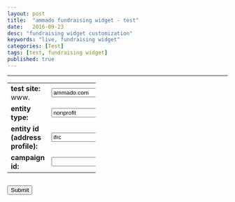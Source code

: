```yaml
---
layout: post
title:  "ammado fundraising widget - test"
date:   2016-09-23
desc: "fundraising widget customization"
keywords: "live, fundraising widget"
categories: [Test]
tags: [test, fundraising widget]
published: true
---
```


___

<form name="myform" action="{{"/fundraise/" | prepend: site.baseurl }}" method="GET">
<table style="width:40%; " align="center" cellpadding="10">
<tr>
<td><strong>test site: </strong>www.</td>
<td><input id="testUrl" type="text" name="testUrl" value="ammado.com"></td>
</tr>
<tr>
<td><strong>entity type: </strong></td>
<td><input id="entityType" type="text" name="entityType" value="nonprofit"></td>
</tr>
<tr>
<td><strong>entity id (address profile):</strong></td>
<td><input id="entityID" type="text" name="entityID" value="ifrc"></td>
</tr>
<tr>
<td><strong>campaign id:</strong></td>
<td><input id="campID" type="text" name="campID" value=""></td>
</tr>

</table>

<div class="text-center article-title">
<h2>
<input id="submit" type="submit" value="Submit">

</h2>
</div>

</form>